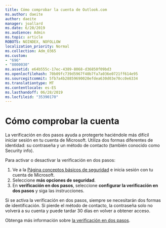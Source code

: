 ```yaml
---
title: Cómo comprobar la cuenta de Outlook.com
ms.author: daeite
author: daeite
manager: joallard
ms.date: 6/20/2019
ms.audience: Admin
ms.topic: article
ROBOTS: NOINDEX, NOFOLLOW
localization_priority: Normal
ms.collection: Adm_O365
ms.custom:
- "696"
- "8000030"
ms.assetid: e64b555c-17ec-4389-8068-d36850f09bd3
ms.openlocfilehash: 70b09fc739d5967f40b7fa7a036e0721ff614e95
ms.sourcegitcommit: 5fb7a4b28859690020efdea630d03e70cc0e6334
ms.translationtype: MT
ms.contentlocale: es-ES
ms.lasthandoff: 06/28/2019
ms.locfileid: "35390170"
---
```

# <a name="how-to-verify-your-account"></a>Cómo comprobar la cuenta

La verificación en dos pasos ayuda a protegerte haciéndole más difícil iniciar sesión en tu cuenta de Microsoft. Utiliza dos formas diferentes de identidad: su contraseña y un método de contacto (también conocido como Security info).
  
Para activar o desactivar la verificación en dos pasos:
  
1. Ve a la [Página conceptos básicos de seguridad](https://go.microsoft.com/fwlink/?linkid=842325) e inicia sesión con tu cuenta de Microsoft.
2. Seleccione **más opciones de seguridad**.
3. En **verificación en dos pasos**, seleccione **configurar la verificación en dos pasos** y siga las instrucciones.

Si se activa la verificación en dos pasos, siempre se necesitarán dos formas de identificación. Si pierde el método de contacto, la contraseña solo no volverá a su cuenta y puede tardar 30 días en volver a obtener acceso.
  
Obtenga más información sobre [la verificación en dos pasos](https://go.microsoft.com/fwlink/?linkid=872270).
  